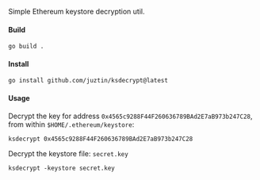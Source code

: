 Simple Ethereum keystore decryption util.

#### Build

```
go build .
```

#### Install

```
go install github.com/juztin/ksdecrypt@latest
```

#### Usage

Decrypt the key for address `0x4565c9288F44F260636789BAd2E7aB973b247C28`, from within `$HOME/.ethereum/keystore`:

```
ksdecrypt 0x4565c9288F44F260636789BAd2E7aB973b247C28
```

Decrypt the keystore file: `secret.key`

```
ksdecrypt -keystore secret.key
```

